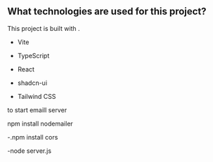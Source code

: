 
## What technologies are used for this project?

This project is built with .

- Vite

- TypeScript

- React

- shadcn-ui

- Tailwind CSS

to start emaill server 

npm install nodemailer

-.npm install cors



-node server.js